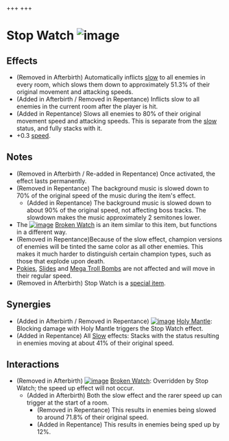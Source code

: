 +++
+++

 # Stop Watch ![image](/image/Stop_Watch.png) 


Effects
---------


* (Removed in Afterbirth) Automatically inflicts [slow](/wiki/Slow "Slow") to all enemies in every room, which slows them down to approximately 51.3% of their original movement and attacking speeds.
* (Added in Afterbirth / Removed in Repentance) Inflicts slow to all enemies in the current room after the player is hit.
* (Added in Repentance) Slows all enemies to 80% of their original movement speed and attacking speeds. This is separate from the [slow](/wiki/Slow "Slow") status, and fully stacks with it.
* +0.3 [speed](/wiki/Speed "Speed").


Notes
-------


* (Removed in Afterbirth / Re-added in Repentance) Once activated, the effect lasts permanently.
* (Removed in Repentance) The background music is slowed down to 70% of the original speed of the music during the item's effect.
	+ (Added in Repentance) The background music is slowed down to about 90% of the original speed, not affecting boss tracks. The slowdown makes the music approximately 2 semitones lower.
* The [![image](/image/Broken_Watch.png)](/wiki/Broken_Watch "Broken Watch") [Broken Watch](/wiki/Broken_Watch "Broken Watch") is an item similar to this item, but functions in a different way.
* (Removed in Repentance)Because of the slow effect, champion versions of enemies will be tinted the same color as all other enemies. This makes it much harder to distinguish certain champion types, such as those that explode upon death.
* [Pokies](/wiki/Poky "Poky"), [Slides](/wiki/Slide "Slide") and [Mega Troll Bombs](/wiki/Mega_Troll_Bomb "Mega Troll Bomb") are not affected and will move in their regular speed.
* (Removed in Afterbirth) Stop Watch is a [special item](/wiki/Special_item "Special item").


Synergies
-----------


* (Added in Afterbirth / Removed in Repentance) [![image](/image/Holy_Mantle.png)](/wiki/Holy_Mantle "Holy Mantle") [Holy Mantle](/wiki/Holy_Mantle "Holy Mantle"): Blocking damage with Holy Mantle triggers the Stop Watch effect.
* (Added in Repentance) All [Slow](/wiki/Slow "Slow") effects: Stacks with the status resulting in enemies moving at about 41% of their original speed.


Interactions
--------------


* (Removed in Afterbirth) [![image](/image/Broken_Watch.png)](/wiki/Broken_Watch "Broken Watch") [Broken Watch](/wiki/Broken_Watch "Broken Watch"): Overridden by Stop Watch; the speed up effect will not occur.
	+ (Added in Afterbirth) Both the slow effect and the rarer speed up can trigger at the start of a room.
		- (Removed in Repentance) This results in enemies being slowed to around 71.8% of their original speed.
		- (Added in Repentance) This results in enemies being sped up by 12%.



